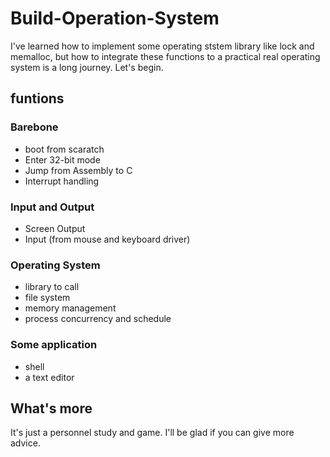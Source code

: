 # Build-Operation-System

I've learned how to implement some operating ststem library like lock and memalloc, but how to integrate these functions to a practical real operating system is a long journey. Let's begin.

## funtions

### Barebone 

* boot from scaratch 
* Enter 32-bit mode
* Jump from Assembly to C
* Interrupt handling

### Input and Output

* Screen Output
* Input (from mouse and keyboard driver)

### Operating System

* library to call
* file system
* memory management
* process concurrency and schedule

### Some application

* shell
* a text editor

## What's more

It's just a personnel study and game. I'll be glad if you can give more advice.


